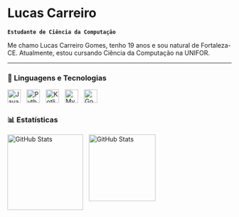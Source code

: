 # Lucas Carreiro

**`Estudante de Ciência da Computação`**

Me chamo Lucas Carreiro Gomes, tenho 19 anos e sou natural de Fortaleza-CE. Atualmente, estou cursando Ciência da Computação na UNIFOR.

---

### 🤖 Linguagens e Tecnologias

<img 
    align="left" 
    alt="Java"
    title="Java" 
    width="30px" 
    style="padding-right: 10px;"
    src="https://cdn.jsdelivr.net/gh/devicons/devicon@latest/icons/java/java-original.svg"
    />
          
<img 
    align="left" 
    alt="Python" 
    title="Python"
    width="30px" 
    style="padding-right: 10px;" 
    src="https://cdn.jsdelivr.net/gh/devicons/devicon@latest/icons/python/python-original.svg" 
/>


  <img 
    align="left" 
    alt="Kotlin" 
    title="Kotlin"
    width="30px" 
    style="padding-right: 10px;" 
    src="https://cdn.jsdelivr.net/gh/devicons/devicon@latest/icons/kotlin/kotlin-original.svg" 
  />
          

<img
    align="left" 
    alt="MySQl" 
    title="MySQL"
    width="30px" 
    style="padding-right: 10px;" 
    src="https://cdn.jsdelivr.net/gh/devicons/devicon@latest/icons/mysql/mysql-original.svg" 
/>


<img 
    align="left" 
    alt="Godot" 
    title=""
    width="30px" 
    style="padding-right: 10px;" 
  src="https://cdn.jsdelivr.net/gh/devicons/devicon@latest/icons/godot/godot-original.svg" />
          
<br/>
<br/>

### 📊 Estatísticas

<p>
<img 
    align="left" 
    alt="GitHub Stats" 
    height="170" 
    style="padding-right: 10px;" 
    src="https://github-readme-stats.vercel.app/api?username=LucasCarreiro7&show_icons=true&theme=tokyonight&include_all_commits=true&locale=pt-br" 
  />

<img 
    align="left" 
    alt="GitHub Stats" 
    height="150" 
    src="https://github-readme-stats.vercel.app/api/top-langs/?username=LucasCarreiro7&theme=tokyonight&layout=compact&custom_title=Tecnologias&langs_count=9"
/>
</p>
